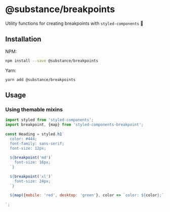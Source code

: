 # @substance/breakpoints

Utility functions for creating breakpoints with `styled-components` 💅

## Installation

NPM:
```bash
npm install --save @substance/breakpoints 
```

Yarn:
```yarn
yarn add @substance/breakpoints
```

## Usage

### Using themable mixins

```jsx
import styled from 'styled-components';
import breakpoint, {map} from 'styled-components-breakpoint';
 
const Heading = styled.h1`
  color: #444;
  font-family: sans-serif;
  font-size: 12px;
 
  ${breakpoint('md')`
    font-size: 16px;
  `}
 
  ${breakpoint('xl')`
    font-size: 24px;
  `}
 
  ${map({mobile: 'red', desktop: 'green'}, color => `color: ${color};`)}
 
`;
```

